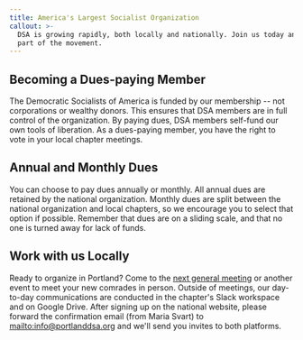 ```yaml
---
title: America's Largest Socialist Organization
callout: >-
  DSA is growing rapidly, both locally and nationally. Join us today and be a
  part of the movement.
---
```

## Becoming a Dues-paying Member

The Democratic Socialists of America is funded by our membership -- not corporations or wealthy donors. This ensures that DSA members are in full control of the organization. By paying dues, DSA members self-fund our own tools of liberation. As a dues-paying member, you have the right to vote in your local chapter meetings.

## Annual and Monthly Dues

You can choose to pay dues annually or monthly. All annual dues are retained by the national organization. Monthly dues are split between the national organization and local chapters, so we encourage you to select that option if possible. Remember that dues are on a sliding scale, and that no one is turned away for lack of funds.

## Work with us Locally

Ready to organize in Portland? Come to the [next general meeting](http://portlanddsa.org/calendar/) or another event to meet your new comrades in person. Outside of meetings, our day-to-day communications are conducted in the chapter's Slack workspace and on Google Drive. After signing up on the national website, please forward the confirmation email (from Maria Svart) to <mailto:info@portlanddsa.org> and we'll send you invites to both platforms.
